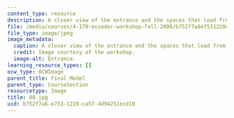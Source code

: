```yaml
---
content_type: resource
description: A closer view of the entrance and the spaces that lead from it.
file: /media/courses/4-170-ecuador-workshop-fall-2006/b752f7a6e7531220ca574d94251ecd10_08.jpg
file_type: image/jpeg
image_metadata:
  caption: A closer view of the entrance and the spaces that lead from it.
  credit: Image courtesy of the workshop.
  image-alt: Entrance.
learning_resource_types: []
ocw_type: OCWImage
parent_title: Final Model
parent_type: CourseSection
resourcetype: Image
title: 08.jpg
uid: b752f7a6-e753-1220-ca57-4d94251ecd10
---
```


